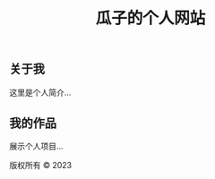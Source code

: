 <!DOCTYPE html>
<html lang="en">
<head>
    <meta charset="UTF-8">
    <meta name="viewport" content="width=device-width, initial-scale=1.0">
    <title>瓜子の小窝</title>
</head>
<body>
    <header>
        <h1>瓜子的个人网站</h1>
    </header>
    <nav>
        <!-- 导航菜单 -->
    </nav>
    <main>
        <section>
            <h2>关于我</h2>
            <p>这里是个人简介...</p>
        </section>
        <section>
            <h2>我的作品</h2>
            <p>展示个人项目...</p>
        </section>
    </main>
    <footer>
        <p>版权所有 &copy; 2023</p>
    </footer>
</body>
</html>
